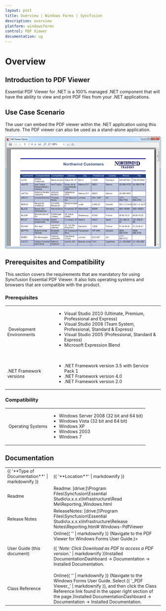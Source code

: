 ```yaml
---
layout: post
title: Overview | Windows Forms | Syncfusion
description: overview
platform: windowsforms
control: PDF Viewer
documentation: ug
---
```


# Overview

## Introduction to PDF Viewer

Essential PDF Viewer for .NET is a 100% managed .NET component that will have the ability to view and print PDF files from your .NET applications.  



## Use Case Scenario

The user can embed the PDF viewer within the .NET application using this feature. The PDF viewer can also be used as a stand-alone application.



![](Overview_images/Overview_img1.png)



## Prerequisites and Compatibility

This section covers the requirements that are mandatory for using Syncfusion Essential PDF Viewer. It also lists operating systems and browsers that are compatible with the product.



### Prerequisites

<table>
<tr>
<td>
 Development Environments</td><td>
<ul><li> Visual Studio 2010 (Ultimate, Premium, Professional and Express)</li><li>Visual Studio 2008 (Team System, Professional, Standard & Express)</li><li> Visual Studio 2005 (Professional, Standard & Express)</li><li> Microsoft Expression Blend</li></ul><br></td></tr>
<tr>
<td>
.NET Framework versions</td><td>
<ul><li> .NET Framework version 3.5 with Service Pack 1</li><li>  .NET Framework version 4.0</li><li> .NET Framework version 2.0</li></ul></td></tr>
</table>



### Compatibility

<table>
<tr>
<td>
 Operating Systems</td><td>
<ul><li>Windows Server 2008 (32 bit and 64 bit)</li><li> Windows Vista (32 bit and 64 bit)</li><li> Windows XP</li><li> Windows 2003</li><li> Windows 7 </li></ul></td></tr>
</table>



## Documentation



<table>
<tr>
<td>
{{ '**Type of Documentation**' | markdownify }}</td><td>
{{ '**Location**' | markdownify }}</td></tr>
<tr>
<td>
Readme</td><td>
Readme: [drive:]\Program Files\Syncfusion\Essential Studio\x.x.x.x\Infrastructure\Read Me\Reporting_Windows.html</td></tr>
<tr>
<td>
Release Notes</td><td>
ReleaseNotes: [drive:]\Program Files\Syncfusion\Essential Studio\x.x.x.x\Infrastructure\Release Notes\Reporting.html# Windows-PdfViewer</td></tr>
<tr>
<td>
User Guide (this document)</td><td>
Online{{ '<http://help.syncfusion.com/windowsforms/pdfviewer>' | markdownify }} (Navigate to the PDF Viewer for Windows Forms User Guide.)> 

{{ '_Note: Click Download as PDF to access a PDF version._' | markdownify }}Installed DocumentationDashboard -> Documentation -> Installed Documentation. </td></tr>
<tr>
<td>
Class Reference</td><td>
Online{{ '<http://help.syncfusion.com/windowsforms>' | markdownify }} (Navigate to the Windows Forms User Guide. Select {{ '_PDF Viewer_' | markdownify }}, and then click the Class Reference link found in the upper right section of the page.)Installed DocumentationDashboard -> Documentation -> Installed Documentation.</td></tr>
</table>



